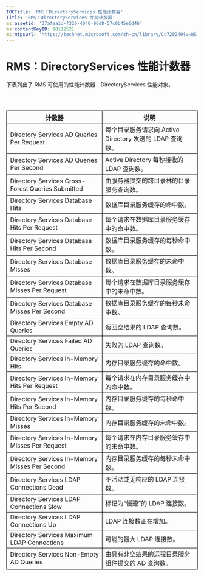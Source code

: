 ```yaml
---
TOCTitle: 'RMS：DirectoryServices 性能计数器'
Title: 'RMS：DirectoryServices 性能计数器'
ms:assetid: '37afea1d-f320-4040-96d8-57c0b45e6d46'
ms:contentKeyID: 18112521
ms:mtpsurl: 'https://technet.microsoft.com/zh-cn/library/Cc720240(v=WS.10)'
---
```


RMS：DirectoryServices 性能计数器
=================================

下表列出了 RMS 可使用的性能计数器：DirectoryServices 性能对象。

###  

 
<p> </p> <table style="border:1px solid black;">
<colgroup>
<col width="50%" />
<col width="50%" />
</colgroup>
<thead>
<tr class="header">
<th style="border:1px solid black;" >计数器</th>
<th style="border:1px solid black;" >说明</th>
</tr>
</thead>
<tbody>
<tr class="odd">
<td style="border:1px solid black;">Directory Services AD Queries Per Request</td>
<td style="border:1px solid black;">每个目录服务请求向 Active Directory 发送的 LDAP 查询数。</td>
</tr>
<tr class="even">
<td style="border:1px solid black;">Directory Services AD Queries Per Second</td>
<td style="border:1px solid black;">Active Directory 每秒接收的 LDAP 查询数。</td>
</tr>
<tr class="odd">
<td style="border:1px solid black;">Directory Services Cross-Forest Queries Submitted</td>
<td style="border:1px solid black;">由服务器提交的跨目录林的目录服务查询数。</td>
</tr>
<tr class="even">
<td style="border:1px solid black;">Directory Services Database Hits</td>
<td style="border:1px solid black;">数据库目录服务缓存的命中数。</td>
</tr>
<tr class="odd">
<td style="border:1px solid black;">Directory Services Database Hits Per Request</td>
<td style="border:1px solid black;">每个请求在数据库目录服务缓存中的命中数。</td>
</tr>
<tr class="even">
<td style="border:1px solid black;">Directory Services Database Hits Per Second</td>
<td style="border:1px solid black;">数据库目录服务缓存的每秒命中数。</td>
</tr>
<tr class="odd">
<td style="border:1px solid black;">Directory Services Database Misses</td>
<td style="border:1px solid black;">数据库目录服务缓存的未命中数。</td>
</tr>
<tr class="even">
<td style="border:1px solid black;">Directory Services Database Misses Per Request</td>
<td style="border:1px solid black;">每个请求在数据库目录服务缓存中的未命中数。</td>
</tr>
<tr class="odd">
<td style="border:1px solid black;">Directory Services Database Misses Per Second</td>
<td style="border:1px solid black;">数据库目录服务缓存的每秒未命中数。</td>
</tr>
<tr class="even">
<td style="border:1px solid black;">Directory Services Empty AD Queries</td>
<td style="border:1px solid black;">返回空结果的 LDAP 查询数。</td>
</tr>
<tr class="odd">
<td style="border:1px solid black;">Directory Services Failed AD Queries</td>
<td style="border:1px solid black;">失败的 LDAP 查询数。</td>
</tr>
<tr class="even">
<td style="border:1px solid black;">Directory Services In-Memory Hits</td>
<td style="border:1px solid black;">内存目录服务缓存的命中数。</td>
</tr>
<tr class="odd">
<td style="border:1px solid black;">Directory Services In-Memory Hits Per Request</td>
<td style="border:1px solid black;">每个请求在内存目录服务缓存中的命中数。</td>
</tr>
<tr class="even">
<td style="border:1px solid black;">Directory Services In-Memory Hits Per Second</td>
<td style="border:1px solid black;">内存目录服务缓存的每秒命中数。</td>
</tr>
<tr class="odd">
<td style="border:1px solid black;">Directory Services In-Memory Misses</td>
<td style="border:1px solid black;">内存目录服务缓存的未命中数。</td>
</tr>
<tr class="even">
<td style="border:1px solid black;">Directory Services In-Memory Misses Per Request</td>
<td style="border:1px solid black;">每个请求在内存目录服务缓存中的未命中数。</td>
</tr>
<tr class="odd">
<td style="border:1px solid black;">Directory Services In-Memory Misses Per Second</td>
<td style="border:1px solid black;">内存目录服务缓存的每秒未命中数。</td>
</tr>
<tr class="even">
<td style="border:1px solid black;">Directory Services LDAP Connections Dead</td>
<td style="border:1px solid black;">不活动或无响应的 LDAP 连接数。</td>
</tr>
<tr class="odd">
<td style="border:1px solid black;">Directory Services LDAP Connections Slow</td>
<td style="border:1px solid black;">标记为“慢速”的 LDAP 连接数。</td>
</tr>
<tr class="even">
<td style="border:1px solid black;">Directory Services LDAP Connections Up</td>
<td style="border:1px solid black;">LDAP 连接数正在增加。</td>
</tr>
<tr class="odd">
<td style="border:1px solid black;">Directory Services Maximum LDAP Connections</td>
<td style="border:1px solid black;">可能的最大 LDAP 连接数。</td>
</tr>
<tr class="even">
<td style="border:1px solid black;">Directory Services Non-Empty AD Queries</td>
<td style="border:1px solid black;">由具有非空结果的远程目录服务组件提交的 AD 查询数。</td>
</tr>
</tbody>
</table>
